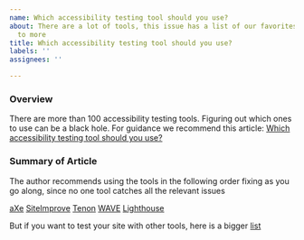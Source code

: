 ```yaml
---
name: Which accessibility testing tool should you use?
about: There are a lot of tools, this issue has a list of our favorites and links
  to more
title: Which accessibility testing tool should you use?
labels: ''
assignees: ''

---
```


### Overview
There are more than 100 accessibility testing tools.  Figuring out which ones to use can be a black hole.  For guidance we recommend this article:  [Which accessibility testing tool should you use?](https://medium.com/pulsar/which-accessibility-testing-tool-should-you-use-e5990e6ef0a)

### Summary of Article
The author recommends using the tools in the following order fixing as you go along, since no one tool catches all the relevant issues

[aXe](https://www.deque.com/axe/)
[SiteImprove](https://chrome.google.com/webstore/detail/siteimprove-accessibility/efcfolpjihicnikpmhnmphjhhpiclljc)
[Tenon](https://tenon.io/)
[WAVE](https://wave.webaim.org/extension/)
[Lighthouse](https://developers.google.com/web/tools/lighthouse/#devtools)

But if you want to test your site with other tools, here is a bigger [list](https://www.w3.org/WAI/ER/tools/)
